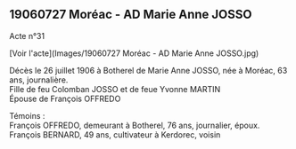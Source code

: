 ## 19060727 Moréac - AD Marie Anne JOSSO

Acte n°31

[Voir l'acte](Images/19060727 Moréac - AD Marie Anne JOSSO.jpg)

Décès le 26 juillet 1906 à Botherel de Marie Anne JOSSO, née à Moréac, 63 ans, journalière.  
Fille de feu Colomban JOSSO et de feue Yvonne MARTIN  
Épouse de François OFFREDO  

Témoins :  
François OFFREDO, demeurant à Botherel, 76 ans, journalier, époux.  
François BERNARD, 49 ans, cultivateur à Kerdorec, voisin

